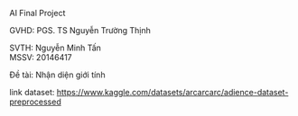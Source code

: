 AI Final Project

GVHD: PGS. TS Nguyễn Trường Thịnh

SVTH: Nguyễn Minh Tấn       
MSSV: 20146417

Đề tài: Nhận diện giới tính

link dataset: https://www.kaggle.com/datasets/arcarcarc/adience-dataset-preprocessed
